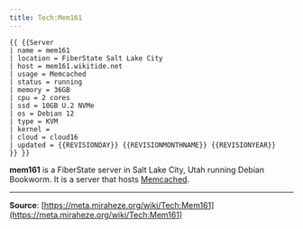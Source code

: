 ```yaml
---
title: Tech:Mem161
---
```


```
{{ {{Server
| name = mem161
| location = FiberState Salt Lake City
| host = mem161.wikitide.net
| usage = Memcached
| status = running
| memory = 36GB
| cpu = 2 cores
| ssd = 10GB U.2 NVMe
| os = Debian 12
| type = KVM
| kernel =
| cloud = cloud16
| updated = {{REVISIONDAY}} {{REVISIONMONTHNAME}} {{REVISIONYEAR}}
}} }}
```

**mem161** is a FiberState server in Salt Lake City, Utah running Debian Bookworm. It is a server that hosts [Memcached](/tech-docs/techmemcached).

----
**Source**: [https://meta.miraheze.org/wiki/Tech:Mem161](https://meta.miraheze.org/wiki/Tech:Mem161)